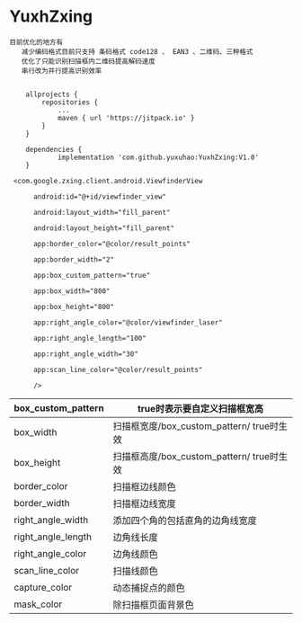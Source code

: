 # YuxhZxing

``` 
目前优化的地方有
   减少编码格式目前只支持 条码格式 code128 、 EAN3 、二维码、三种格式
   优化了只能识别扫描框内二维码提高解码速度
   串行改为并行提高识别效率
   
   
   	allprojects {
		repositories {
			...
			maven { url 'https://jitpack.io' }
		}
	}
	
	dependencies {
	        implementation 'com.github.yuxuhao:YuxhZxing:V1.0'
	}
```



```
 <com.google.zxing.client.android.ViewfinderView

      android:id="@+id/viewfinder_view"

      android:layout_width="fill_parent"

      android:layout_height="fill_parent"

      app:border_color="@color/result_points"

      app:border_width="2"

      app:box_custom_pattern="true"

      app:box_width="800"

      app:box_height="800"

      app:right_angle_color="@color/viewfinder_laser"

      app:right_angle_length="100"

      app:right_angle_width="30"

      app:scan_line_color="@color/result_points"

      />

```

 

| box_custom_pattern | true时表示要自定义扫描框宽高              |
| :----------------- | ----------------------------------------- |
| box_width          | 扫描框宽度/box_custom_pattern/ true时生效 |
| box_height         | 扫描框高度/box_custom_pattern/ true时生效 |
| border_color       | 扫描框边线颜色                            |
| border_width       | 扫描框边线宽度                            |
| right_angle_width  | 添加四个角的包括直角的边角线宽度          |
| right_angle_length | 边角线长度                                |
| right_angle_color  | 边角线颜色                                |
| scan_line_color    | 扫描线颜色                                |
| capture_color      | 动态捕捉点的颜色                          |
| mask_color         | 除扫描框页面背景色                        |


